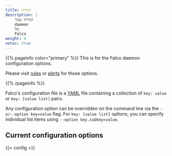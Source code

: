 ```yaml
---
title: הגדרה
description: |
    הגדרה עבור
    daemon
    של
    Falco
weight: 4
notoc: true
---
```


{{% pageinfo color="primary" %}}
This is for the Falco daemon configuration options.

Please visit [rules](../rules) or [alerts](../alerts) for those options.

{{% /pageinfo %}}


Falco's configuration file is a [YAML](http://www.yaml.org/start.html) file containing a collection of `key: value` or `key: [value list]` pairs.



Any configuration option can be overridden on the command line via the `-o/--option key=value` flag. For `key: [value list]` options, you can specify individual list items using `--option key.subkey=value`.

## Current configuration options


[comment]: <> (@kris-nova: This data is loaded from the YAML file in data/en/config.yaml)
{{< config >}}
